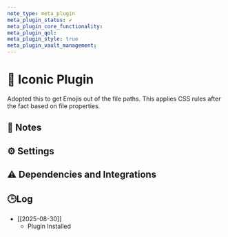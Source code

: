 ```yaml
---
note_type: meta_plugin
meta_plugin_status: ✔️
meta_plugin_core_functionality:
meta_plugin_qol:
meta_plugin_style: true
meta_plugin_vault_management:
---
```

# 🔌 Iconic Plugin

Adopted this to get Emojis out of the file paths. This applies CSS rules after the fact based on file properties.

## 📝 Notes

## ⚙️ Settings

## ⚠️ Dependencies and Integrations

## 🕒Log

- [[2025-08-30]]
	- Plugin Installed
